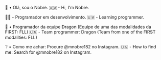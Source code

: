 👾 • Olá, sou o Nobre.
🇺🇲 - Hi, I'm Nobre.

👨‍💻 - Programador em desenvolvimento.
🇺🇲 - Learning programmer.

🤖 • Programador da equipe Dragon (Equipe de uma das modalidades da FIRST: FLL)
🇺🇲 - Team programmer: Dragon (Team from one of the FIRST modalities: FLL)

❔ • Como me achar: Procure @mnobre182 no Instagram.
🇺🇲 - How to find me: Search for @mnobre182 on Instagram.